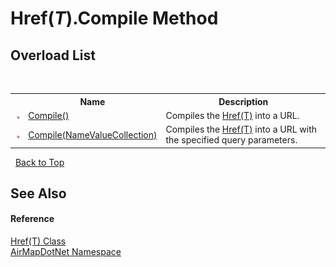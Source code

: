 # Href(*T*).Compile Method 
 


## Overload List
&nbsp;<table><tr><th></th><th>Name</th><th>Description</th></tr><tr><td>![Public method](media/pubmethod.gif "Public method")</td><td><a href="M_AirMapDotNet_Href_1_Compile">Compile()</a></td><td>
Compiles the <a href="T_AirMapDotNet_Href_1">Href(T)</a> into a URL.</td></tr><tr><td>![Public method](media/pubmethod.gif "Public method")</td><td><a href="M_AirMapDotNet_Href_1_Compile_1">Compile(NameValueCollection)</a></td><td>
Compiles the <a href="T_AirMapDotNet_Href_1">Href(T)</a> into a URL with the specified query parameters.</td></tr></table>&nbsp;
<a href="#href(*t*).compile-method">Back to Top</a>

## See Also


#### Reference
<a href="T_AirMapDotNet_Href_1">Href(T) Class</a><br /><a href="N_AirMapDotNet">AirMapDotNet Namespace</a><br />